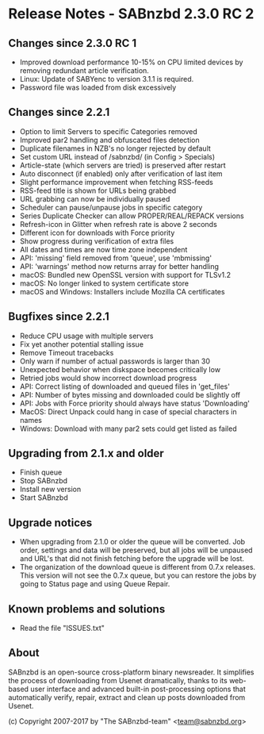 Release Notes - SABnzbd 2.3.0 RC 2
=========================================================

## Changes since 2.3.0 RC 1
- Improved download performance 10-15% on CPU limited devices
  by removing redundant article verification.
- Linux: Update of SABYenc to version 3.1.1 is required.
- Password file was loaded from disk excessively

## Changes since 2.2.1
- Option to limit Servers to specific Categories removed
- Improved par2 handling and obfuscated files detection
- Duplicate filenames in NZB's no longer rejected by default
- Set custom URL instead of /sabnzbd/ (in Config > Specials)
- Article-state (which servers are tried) is preserved after restart
- Auto disconnect (if enabled) only after verification of last item
- Slight performance improvement when fetching RSS-feeds
- RSS-feed title is shown for URLs being grabbed
- URL grabbing can now be individually paused
- Scheduler can pause/unpause jobs in specific category
- Series Duplicate Checker can allow PROPER/REAL/REPACK versions
- Refresh-icon in Glitter when refresh rate is above 2 seconds
- Different icon for downloads with Force priority
- Show progress during verification of extra files
- All dates and times are now time zone independent
- API: 'missing' field removed from 'queue', use 'mbmissing'
- API: 'warnings' method now returns array for better handling
- macOS: Bundled new OpenSSL version with support for TLSv1.2
- macOS: No longer linked to system certificate store
- macOS and Windows: Installers include Mozilla CA certificates

## Bugfixes since 2.2.1
- Reduce CPU usage with multiple servers
- Fix yet another potential stalling issue
- Remove Timeout tracebacks
- Only warn if number of actual passwords is larger than 30
- Unexpected behavior when diskspace becomes critically low
- Retried jobs would show incorrect download progress
- API: Correct listing of downloaded and queued files in 'get_files'
- API: Number of bytes missing and downloaded could be slightly off
- API: Jobs with Force priority should always have status 'Downloading'
- MacOS: Direct Unpack could hang in case of special characters in names
- Windows: Download with many par2 sets could get listed as failed

## Upgrading from 2.1.x and older
- Finish queue
- Stop SABnzbd
- Install new version
- Start SABnzbd

## Upgrade notices
- When upgrading from 2.1.0 or older the queue will be converted. Job order,
  settings and data will be preserved, but all jobs will be unpaused and
  URL's that did not finish fetching before the upgrade will be lost.
- The organization of the download queue is different from 0.7.x releases.
  This version will not see the 0.7.x queue, but you can restore the jobs
  by going to Status page and using Queue Repair.

## Known problems and solutions
- Read the file "ISSUES.txt"

## About
  SABnzbd is an open-source cross-platform binary newsreader.
  It simplifies the process of downloading from Usenet dramatically, thanks
  to its web-based user interface and advanced built-in post-processing options
  that automatically verify, repair, extract and clean up posts downloaded
  from Usenet.

  (c) Copyright 2007-2017 by "The SABnzbd-team" \<team@sabnzbd.org\>
